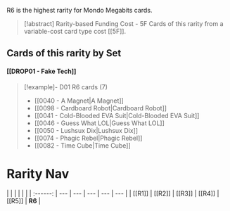 R6 is the highest rarity for Mondo Megabits cards.  


> [!abstract] Rarity-based Funding Cost - 5F
> Cards of this rarity from a variable-cost card type cost [[5F]].
> 



## Cards of this rarity by Set

#### [[DROP01 - Fake Tech]]

> [!example]- D01 R6 cards (7)
>  - [[0040 - A Magnet|A Magnet]]
>  - [[0098 - Cardboard Robot|Cardboard Robot]]
>  - [[0041 - Cold-Blooded EVA Suit|Cold-Blooded EVA Suit]]
>  - [[0046 - Guess What LOL|Guess What LOL]]
>  - [[0050 - Lushsux Dix|Lushsux Dix]]
>  - [[0074 - Phagic Rebel|Phagic Rebel]]
>  - [[0082 - Time Cube|Time Cube]]


# Rarity Nav
|     |     |     |     |     |
| :------: | --- | --- | --- | --- | --- |
| [[R1]]     | [[R2]]  | [[R3]]  | [[R4]]  | [[R5]]  | **R6**  |  






